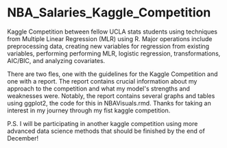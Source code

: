# NBA_Salaries_Kaggle_Competition
Kaggle Competition between fellow UCLA stats students using techniques from Multiple Linear Regression (MLR) using R. Major operations include preprocessing data, creating new variables for regression from existing variables, performing performing MLR, logistic regression, transformations, AIC/BIC, and analyzing covariates.

There are two fles, one with the guidelines for the Kaggle Competition and one with a report. The report contains crucial information about my approach to the competition and what my model's strengths and weaknesses were. Notably, the report contains several graphs and tables using ggplot2, the code for this in NBAVisuals.rmd. Thanks for taking an interest in my journey through my fist kaggle competition. 

P.S.
I will be participating in another kaggle competition using more advanced data science methods that should be finished by the end of December!
